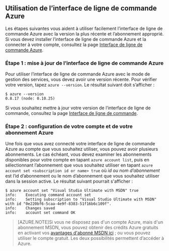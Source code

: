 <properties services="virtual-machines" title="Setting up Azure CLI for service management" authors="squillace" solutions="" manager="timlt" editor="tysonn" />

<tags
   ms.service="virtual-machine"
   ms.devlang="na"
   ms.topic="article"
   ms.tgt_pltfrm="linux"
   ms.workload="infrastructure"
   ms.date="04/13/2015"
   ms.author="rasquill" />

## Utilisation de l’interface de ligne de commande Azure

Les étapes suivantes vous aident à utiliser facilement l’interface de ligne de commande Azure avec la version la plus récente et l’abonnement approprié. Si vous devez installer l’interface de ligne de commande Azure et la connecter à votre compte, consultez la page [Interface de ligne de commande Azure](xplat-cli.md).

### Étape 1 : mise à jour de l’interface de ligne de commande Azure

Pour utiliser l’interface de ligne de commande Azure avec le mode de gestion des services, vous devez avoir une version récente. Pour vérifier votre version, tapez `azure --version`. Le résultat suivant doit s’afficher :

    $ azure --version
    0.8.17 (node: 0.10.25)

Si vous souhaitez mettre à jour votre version de l’interface de ligne de commande, consultez la page [Interface de ligne de commande](https://github.com/Azure/azure-xplat-cli).

### Étape 2 : configuration de votre compte et de votre abonnement Azure

Une fois que vous avez connecté votre interface de ligne de commande Azure au compte que vous souhaitez utiliser, vous pouvez avoir plusieurs abonnements. Le cas échéant, vous devez examiner les abonnements disponibles pour votre compte en tapant `azure account list`, puis en sélectionnant l’abonnement que vous souhaitez utiliser en tapant `azure account set <subscription id or name> true` où _id ou nom d’abonnement_ est l’id d’abonnement ou le nom d’abonnement que vous souhaitez utiliser dans la session active. Le résultat suivant pourrait s'afficher :

    $ azure account set "Visual Studio Ultimate with MSDN" true
    info:    Executing command account set
    info:    Setting subscription to "Visual Studio Ultimate with MSDN" with id "0e220bf6-5caa-4e9f-8383-51f16b6c109f".
    info:    Changes saved
    info:    account set command OK

> [AZURE.NOTE]Si vous ne disposez pas d'un compte Azure, mais d'un abonnement MSDN, vous pouvez obtenir des crédits Azure gratuits en activant vos [avantages d'abonné MSDN ici](http://azure.microsoft.com/pricing/member-offers/msdn-benefits-details/) ; ou vous pouvez utiliser le compte gratuit. Les deux possibilités permettent d’accéder à Azure.

<!---HONumber=58_postMigration-->